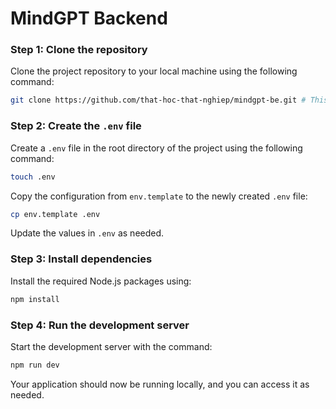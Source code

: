 # MindGPT Backend

### Step 1: Clone the repository
Clone the project repository to your local machine using the following command:
```bash
git clone https://github.com/that-hoc-that-nghiep/mindgpt-be.git # This command will clone the entire repository to your local machine
```

### Step 2: Create the `.env` file
Create a `.env` file in the root directory of the project using the following command:
```bash
touch .env
```
Copy the configuration from `env.template` to the newly created `.env` file:
```bash
cp env.template .env
```
Update the values in `.env` as needed.

### Step 3: Install dependencies
Install the required Node.js packages using:
```bash
npm install
```

### Step 4: Run the development server
Start the development server with the command:
```bash
npm run dev
```

Your application should now be running locally, and you can access it as needed.

